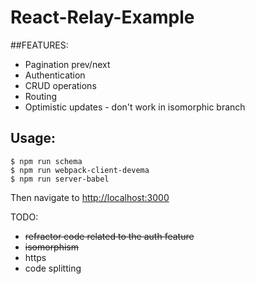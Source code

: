 # React-Relay-Example
##FEATURES:
- Pagination prev/next
- Authentication
- CRUD operations
- Routing
- Optimistic updates - don't work in isomorphic branch

Usage:
-------

```console
$ npm run schema
$ npm run webpack-client-devema
$ npm run server-babel
```

Then navigate to [http://localhost:3000](http://localhost:3000)

TODO:
- ~~refractor code related to the auth feature~~ 
- ~~isomorphism~~
- https
- code splitting
